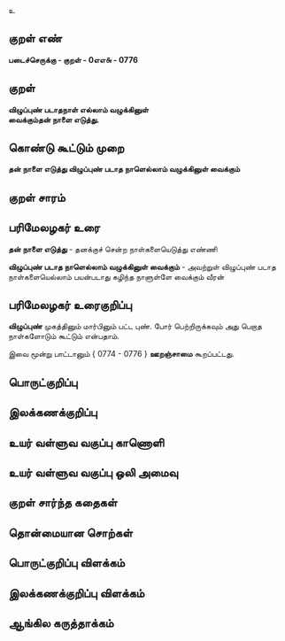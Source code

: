உ

## குறள் எண் 

**படைச்செருக்கு - குறள் - 0எஎ௬ - 0776** 

## குறள் 

**விழுப்புண் படாதநாள் எல்லாம் வழுக்கினுள்  
வைக்கும்தன் நாளை எடுத்து.**

## கொண்டு கூட்டும் முறை

**தன் நாளை எடுத்து விழுப்புண் படாத நாளெல்லாம் வழுக்கினுள் வைக்கும்**

## குறள் சாரம் 


## பரிமேலழகர் உரை

**தன் நாளை எடுத்து** - தனக்குச் சென்ற நாள்களையெடுத்து எண்ணி 

**விழுப்புண் படாத நாளெல்லாம் வழுக்கினுள் வைக்கும்** - அவற்றுள் விழுப்புண் படாத நாள்களையெல்லாம் பயன்படாது கழிந்த நாளுள்ளே வைக்கும் வீரன் 

## பரிமேலழகர் உரைகுறிப்பு   

**விழுப்புண்** முகத்தினும் மார்பினும் பட்ட புண். போர் பெற்றிருக்கவும் அது பெறாத நாள்களோடும் கூட்டும் என்பதாம். 

இவை மூன்று பாட்டானும் { 0774 - 0776 } **ஊறஞ்சாமை** கூறப்பட்டது.

## பொருட்குறிப்பு 


## இலக்கணக்குறிப்பு  


## உயர் வள்ளுவ வகுப்பு காணொளி


## உயர் வள்ளுவ வகுப்பு ஒலி அமைவு 

 
## குறள் சார்ந்த கதைகள் 


## தொன்மையான சொற்கள்


## பொருட்குறிப்பு விளக்கம்


## இலக்கணக்குறிப்பு விளக்கம்


## ஆங்கில கருத்தாக்கம் 


